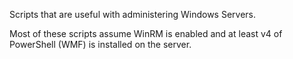 Scripts that are useful with administering Windows Servers. 

Most of these scripts assume WinRM is enabled and at least v4 of PowerShell (WMF) is installed on the server. 
